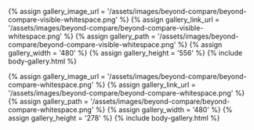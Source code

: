 
{% assign gallery_image_url = '/assets/images/beyond-compare/beyond-compare-visible-whitespace.png' %}
{% assign gallery_link_url = '/assets/images/beyond-compare/beyond-compare-visible-whitespace.png' %}
{% assign gallery_path = '/assets/images/beyond-compare/beyond-compare-visible-whitespace.png' %}
{% assign gallery_width = '480'  %}
{% assign gallery_height = '556'  %}
{% include body-gallery.html %}

{% assign gallery_image_url = '/assets/images/beyond-compare/beyond-compare-whitespace.png' %}
{% assign gallery_link_url = '/assets/images/beyond-compare/beyond-compare-whitespace.png' %}
{% assign gallery_path = '/assets/images/beyond-compare/beyond-compare-whitespace.png' %}
{% assign gallery_width = '480'  %}
{% assign gallery_height = '278'  %}
{% include body-gallery.html %}
